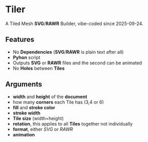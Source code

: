 # Tiler
A Tiled Mesh **SVG**/**RAWR** Builder, vibe-coded since 2025-09-24.

## Features
- No **Dependencies** (**SVG**/**RAWR** is plain text after all)
- **Pyhon** script
- Outputs **SVG** or **RAWR** files and the second can be animated
- No **Holes** between **Tiles**

## Arguments
- **width** and **height** of the **document**
- how many **corners** each Tile has (3,4 or 6)
- **fill** and **stroke color**
- **stroke width**
- **Tile size** (width=height)
- **rotation**, this applies to all **Tiles** together not individually
- **format**, either *SVG* or *RAWR*
- **animation**
